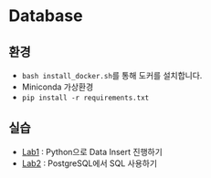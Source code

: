 # Database

## 환경

- `bash install_docker.sh`를 통해 도커를 설치합니다.
- Miniconda 가상환경
- `pip install -r requirements.txt`

## 실습


- [Lab1](Lab1/README.md) : Python으로 Data Insert 진행하기
- [Lab2](Lab2/README.md) : PostgreSQL에서 SQL 사용하기
